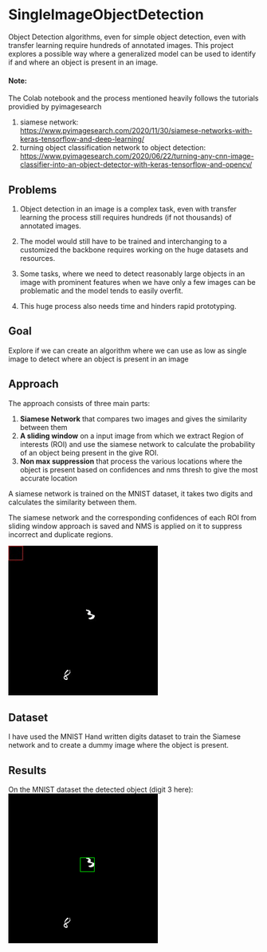 # SingleImageObjectDetection
Object Detection algorithms, even for simple object detection, even with transfer learning require hundreds of annotated images. This project explores a possible way where a generalized model can be used to identify if and where an object is present in an image.

#### Note: 
The Colab notebook and the process mentioned heavily follows the tutorials providied by pyimagesearch
1. siamese network: 
https://www.pyimagesearch.com/2020/11/30/siamese-networks-with-keras-tensorflow-and-deep-learning/
2. turning object classification network to object detection:
https://www.pyimagesearch.com/2020/06/22/turning-any-cnn-image-classifier-into-an-object-detector-with-keras-tensorflow-and-opencv/

## Problems

1. Object detection in an image is a complex task, even with transfer learning the process still requires hundreds (if not thousands) of annotated images.

2. The model would still have to be trained and interchanging to a customized the backbone requires working on the huge datasets and resources.

3. Some tasks, where we need to detect reasonably large objects in an image with prominent features when we have only a few images can be problematic and the model tends to easily overfit.

4. This huge process also needs time and hinders rapid prototyping.

## Goal

Explore if we can create an algorithm where we can use as low as single image to detect where an object is present in an image

## Approach

The approach consists of three main parts:

1. **Siamese Network** that compares two images and gives the similarity between them
2. **A sliding window** on a input image from which we extract Region of interests (ROI) and use the siamese network to calculate the probability of an object being present in the give ROI.
3. **Non max suppression** that process the various locations where the object is present based on confidences and nms thresh to give the most accurate location

A siamese network is trained on the MNIST dataset, it takes two digits and calculates the similarity between them.

The siamese network and the corresponding confidences of each ROI from sliding window approach is saved and NMS is applied on it to suppress incorrect and duplicate regions.

![result_image](./resources/approach.gif)

## Dataset

I have used the MNIST Hand written digits dataset to train the Siamese network and to create a dummy image where the object is present.

## Results

On the MNIST dataset the detected object (digit 3 here):
![result_image](./resources/download.png)
